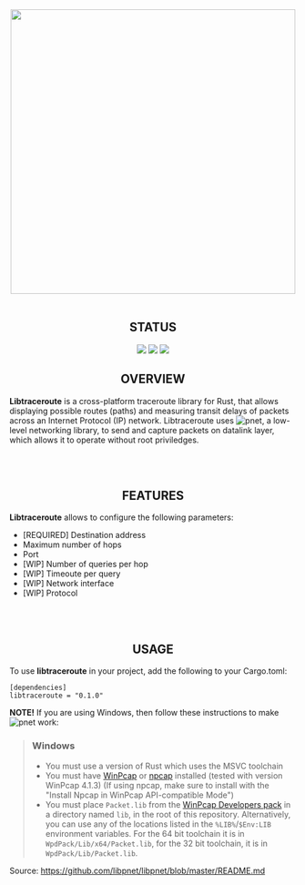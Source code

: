 <div align="center"><img src="https://user-images.githubusercontent.com/45048351/87528259-f8834280-c695-11ea-9886-5a0d60b4c977.png" width=500/> </div>

<br/>

## <div align="center"> STATUS </div>
<div align="center"> 
<span margin=15><img src=https://img.shields.io/github/workflow/status/ilyagrishkov/libtraceroute/Rust?style=for-the-badge&logo=appveyor/></span>
<span margin=15><img src=https://img.shields.io/github/license/ilyagrishkov/libtraceroute?style=for-the-badge&logo=appveyor/></span>
<span margin=15><img src=https://img.shields.io/badge/Rust-1.44.1-orange?style=for-the-badge&logo=appveyor/></span>
 
</div>

## <div align="center"> OVERVIEW </div>
**Libtraceroute** is a cross-platform traceroute library for Rust, that allows displaying possible routes (paths) and measuring transit delays of packets across an Internet Protocol (IP) network. Libtraceroute uses ![pnet](https://github.com/libpnet/libpnet), a low-level networking library, to send and capture packets on datalink layer, which allows it to operate without root priviledges. 


<br/><br/>

## <div align="center"> FEATURES </div>
**Libtraceroute** allows to configure the following parameters:
- [REQUIRED] Destination address
- Maximum number of hops
- Port
- [WIP] Number of queries per hop
- [WIP] Timeoute per query
- [WIP] Network interface 
- [WIP] Protocol

<br/><br/>

## <div align="center"> USAGE </div>

To use **libtraceroute** in your project, add the following to your Cargo.toml:

```
[dependencies]
libtraceroute = "0.1.0"
```

**NOTE!** If you are using Windows, then follow these instructions to make ![pnet](https://github.com/libpnet/libpnet) work:
> ### Windows
> * You must use a version of Rust which uses the MSVC toolchain
> * You must have [WinPcap](https://www.winpcap.org/) or [npcap](https://nmap.org/npcap/) installed
>   (tested with version WinPcap 4.1.3) (If using npcap, make sure to install with the "Install Npcap in WinPcap API-compatible Mode")
> * You must place `Packet.lib` from the [WinPcap Developers pack](https://www.winpcap.org/devel.htm)
>   in a directory named `lib`, in the root of this repository. Alternatively, you can use any of the
>   locations listed in the `%LIB%`/`$Env:LIB` environment variables. For the 64 bit toolchain it is
>   in `WpdPack/Lib/x64/Packet.lib`, for the 32 bit toolchain, it is in `WpdPack/Lib/Packet.lib`.
  
Source: https://github.com/libpnet/libpnet/blob/master/README.md
<div align="center">
</div>
